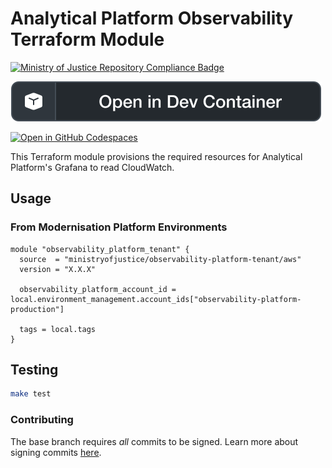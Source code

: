 # Analytical Platform Observability Terraform Module

[![Ministry of Justice Repository Compliance Badge](https://github-community.service.justice.gov.uk/repository-standards/api/terraform-aws-analytical-platform-observability/badge)](https://github-community.service.justice.gov.uk/repository-standards/terraform-aws-analytical-platform-observability)

[![Open in Dev Container](https://raw.githubusercontent.com/ministryofjustice/.devcontainer/refs/heads/main/contrib/badge.svg)](https://vscode.dev/redirect?url=vscode://ms-vscode-remote.remote-containers/cloneInVolume?url=https://github.com/ministryofjustice/terraform-aws-analytical-platform-observability)

[![Open in GitHub Codespaces](https://github.com/codespaces/badge.svg)](https://codespaces.new/ministryofjustice/terraform-aws-analytical-platform-observability)

This Terraform module provisions the required resources for Analytical Platform's Grafana to read CloudWatch.

## Usage

### From Modernisation Platform Environments

```hcl
module "observability_platform_tenant" {
  source  = "ministryofjustice/observability-platform-tenant/aws"
  version = "X.X.X"

  observability_platform_account_id = local.environment_management.account_ids["observability-platform-production"]

  tags = local.tags
}
```

## Testing

```bash
make test
```

### Contributing

The base branch requires _all_ commits to be signed. Learn more about signing commits [here](https://docs.github.com/en/authentication/managing-commit-signature-verification/about-commit-signature-verification).
